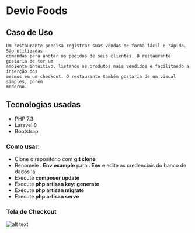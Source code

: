 # Devio Foods

## Caso de Uso

    Um restaurante precisa registrar suas vendas de forma fácil e rápida. São utilizadas
    comandas para anotar os pedidos de seus clientes. O restaurante gostaria de ter um
    ambiente intuitivo, listando os produtos mais vendidos e facilitando a inserção dos
    mesmos em um checkout. O restaurante também gostaria de um visual simples, porém
    moderno.

## Tecnologias usadas
- PHP 7.3
- Laravel 8
- Bootstrap

### Como usar:

- Clone o repositório com __git clone__
- Renomeie __. Env.example__ para __. Env__ e edite as credenciais do banco de dados lá
- Execute __composer update__
- Execute __php artisan key: generate__
- Execute __php artisan migrate__
- Execute __php artisan serve__

### Tela de Checkout

![alt text](https://github.com/charliny/foods/checkout.jpg?raw=true)
